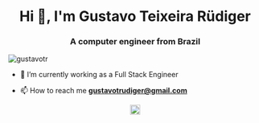 <h1 align="center">Hi 👋, I'm Gustavo Teixeira Rüdiger</h1>
<h3 align="center">A computer engineer from Brazil</h3>
<p align="left"> <img src="https://komarev.com/ghpvc/?username=gustavotr" alt="gustavotr" /> </p>

- 🔭 I’m currently working as a Full Stack Engineer

- 📫 How to reach me **gustavotrudiger@gmail.com**

<p align="center">
<a href="https://linkedin.com/in/gustavo-r%c3%bcdiger-a46a2825" target="blank"><img align="center" src="https://cdn.jsdelivr.net/npm/simple-icons@3.0.1/icons/linkedin.svg" alt="gustavo-r%c3%bcdiger-a46a2825" height="20" width="20" /></a>
</p>
